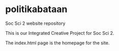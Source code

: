 # politikabataan
Soc Sci 2 website repository

This is our Integrated Creative Project for Soc Sci 2.

The index.html page is the homepage for the site.
